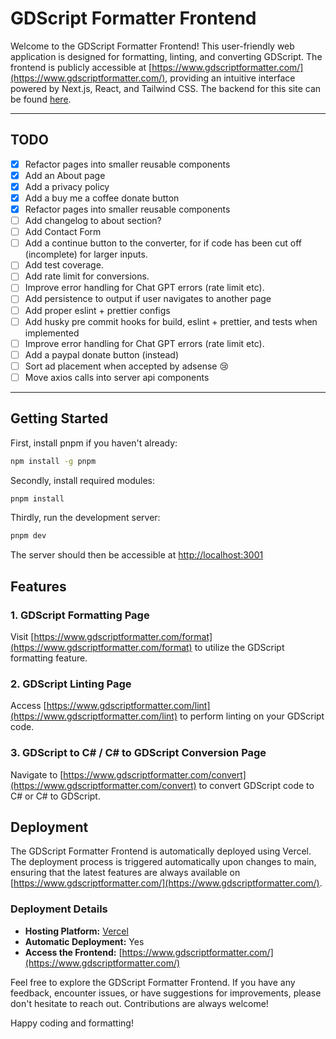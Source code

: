 # GDScript Formatter Frontend

Welcome to the GDScript Formatter Frontend! This user-friendly web application is designed for formatting, linting, and converting GDScript. The frontend is publicly accessible at [https://www.gdscriptformatter.com/](https://www.gdscriptformatter.com/), providing an intuitive interface powered by Next.js, React, and Tailwind CSS. The backend for this site can be found [here](https://github.com/dec-land/gd-format-backend).

---

## TODO

- [x] Refactor pages into smaller reusable components
- [x] Add an About page
- [x] Add a privacy policy
- [x] Add a buy me a coffee donate button
- [x] Refactor pages into smaller reusable components
- [ ] Add changelog to about section? 
- [ ] Add Contact Form
- [ ] Add a continue button to the converter, for if code has been cut off (incomplete) for larger inputs.
- [ ] Add test coverage.
- [ ] Add rate limit for conversions.
- [ ] Improve error handling for Chat GPT errors (rate limit etc).
- [ ] Add persistence to output if user navigates to another page
- [ ] Add proper eslint + prettier configs
- [ ] Add husky pre commit hooks for build, eslint + prettier, and tests when implemented
- [ ] Improve error handling for Chat GPT errors (rate limit etc).
- [ ] Add a paypal donate button (instead)
- [ ] Sort ad placement when accepted by adsense :cry:
- [ ] Move axios calls into server api components

---

## Getting Started

First, install pnpm if you haven't already:

```bash
npm install -g pnpm
```

Secondly, install required modules:

```bash
pnpm install
```

Thirdly, run the development server:

```bash
pnpm dev
```

The server should then be accessible at [http://localhost:3001](http://localhost:3001/health)

## Features

### 1. GDScript Formatting Page

Visit [https://www.gdscriptformatter.com/format](https://www.gdscriptformatter.com/format) to utilize the GDScript formatting feature.

### 2. GDScript Linting Page

Access [https://www.gdscriptformatter.com/lint](https://www.gdscriptformatter.com/lint) to perform linting on your GDScript code.

### 3. GDScript to C# / C# to GDScript Conversion Page

Navigate to [https://www.gdscriptformatter.com/convert](https://www.gdscriptformatter.com/convert) to convert GDScript code to C# or C# to GDScript.

## Deployment

The GDScript Formatter Frontend is automatically deployed using Vercel. The deployment process is triggered automatically upon changes to main, ensuring that the latest features are always available on [https://www.gdscriptformatter.com/](https://www.gdscriptformatter.com/).

### Deployment Details

- **Hosting Platform:** [Vercel](https://vercel.com/)
- **Automatic Deployment:** Yes
- **Access the Frontend:** [https://www.gdscriptformatter.com/](https://www.gdscriptformatter.com/)

Feel free to explore the GDScript Formatter Frontend. If you have any feedback, encounter issues, or have suggestions for improvements, please don't hesitate to reach out. Contributions are always welcome!

Happy coding and formatting!